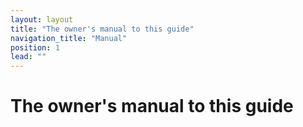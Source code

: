 ```yaml
---
layout: layout
title: "The owner's manual to this guide"
navigation_title: "Manual"
position: 1
lead: ""
---
```


# The owner's manual to this guide


